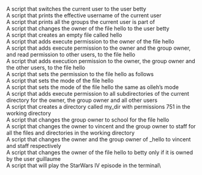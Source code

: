 A script that switches the current user to the user betty\
A script that prints the effective username of the current user\
A script that prints all the groups the current user is part of\
A script that changes the owner of the file hello to the user betty\
A script that creates an empty file called hello\
A script that adds execute permission to the owner of the file hello\
A script that adds execute permission to the owner and the group owner, and read permission to other users, to the file hello\
A script that adds execution permission to the owner, the group owner and the other users, to the file hello\
A script that sets the permission to the file hello as follows\
A script that sets the mode of the file hello\
A script that sets the mode of the file hello the same as olleh’s mode\
A script that adds execute permission to all subdirectories of the current directory for the owner, the group owner and all other users\
A script that creates a directory called my_dir with permissions 751 in the working directory\
A script that changes the group owner to school for the file hello\
A script that changes the owner to vincent and the group owner to staff for all the files and directories in the working directory\
A script that changes the owner and the group owner of _hello to vincent and staff respectively\
A script that changes the owner of the file hello to betty only if it is owned by the user guillaume\
A script that will play the StarWars IV episode in the terminal\
